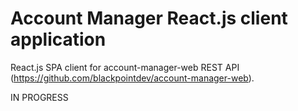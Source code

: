 # Account Manager React.js client application

React.js SPA client for account-manager-web REST API (https://github.com/blackpointdev/account-manager-web).

IN PROGRESS
